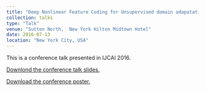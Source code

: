 ```yaml
---
title: "Deep Nonlinear Feature Coding for Unsupervised domain adapatation"
collection: talks
type: "Talk"
venue: "Sutton North,  New York Hilton Midtown Hotel"
date: 2016-07-13
location: "New York City, USA"
---
```


This is a conference talk presented in IJCAI 2016.

[Downlond the conference talk slides.](https://drive.google.com/file/d/1ZEWvOQXhCppSsjs0KucqjEQw2KBBCMQk/view?usp=sharing)

[Download the conference poster.](https://drive.google.com/file/d/104LxH5AE1pAvA4tz5ZgNrZ6oH8Grihvz/view?usp=sharing)

